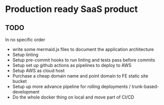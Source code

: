 # Production ready SaaS product

## TODO
In no specific order
* write some mermaid.js files to document the application architecture
* Setup linting 
* Setup pre-commit hooks to run linting and tests pass before commits
* Setup set up github actions as pipelines to deploy to AWS
* Setup AWS as cloud host
* Purchase a cheap domain name and point domain to FE static site bucket
* Setup up more advance pipeline for rolling deployments / trunk-based-development 
* Do the whole docker thing on local and move part of CI/CD